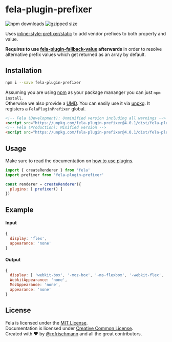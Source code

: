 # fela-plugin-prefixer


<img alt="npm downloads" src="https://img.shields.io/npm/dm/fela-plugin-prefixer.svg">
<img alt="gzipped size" src="https://img.shields.io/badge/gzipped-3.50kb-brightgreen.svg">

Uses [inline-style-prefixer/static](https://github.com/rofrischmann/inline-style-prefix-all) to add vendor prefixes to both property and value.

**Requires to use [fela-plugin-fallback-value](../fela-plugin-fallback-value/) afterwards** in order to resolve alternative prefix values which get returned as an array by default.

## Installation
```sh
npm i --save fela-plugin-prefixer
```
Assuming you are using [npm](https://www.npmjs.com) as your package mananger you can just `npm install`.<br>
Otherwise we also provide a [UMD](https://github.com/umdjs/umd). You can easily use it via [unpkg](https://unpkg.com/). It registers a `FelaPluginPrefixer` global.
```HTML
<!-- Fela (Development): Unminified version including all warnings -->
<script src="https://unpkg.com/fela-plugin-prefixer@4.0.1/dist/fela-plugin-prefixer.js"></script>
<!-- Fela (Production): Minified version -->
<script src="https://unpkg.com/fela-plugin-prefixer@4.0.1/dist/fela-plugin-prefixer.min.js"></script>
```

## Usage
Make sure to read the documentation on [how to use plugins](http://fela.js.org/docs/advanced/Plugins.html).

```javascript
import { createRenderer } from 'fela'
import prefixer from 'fela-plugin-prefixer'

const renderer = createRenderer({
  plugins: [ prefixer() ]
})
```

## Example

#### Input
```javascript
{
  display: 'flex',
  appearance: 'none'
}
```
#### Output
```javascript
{
  display: [ 'webkit-box', '-moz-box', '-ms-flexbox', '-webkit-flex', 'flex' ],
  WebkitAppearance: 'none',
  MozAppearance: 'none',
  appearance: 'none'
}
```

## License
Fela is licensed under the [MIT License](http://opensource.org/licenses/MIT).<br>
Documentation is licensed under [Creative Common License](http://creativecommons.org/licenses/by/4.0/).<br>
Created with ♥ by [@rofrischmann](http://rofrischmann.de) and all the great contributors.
